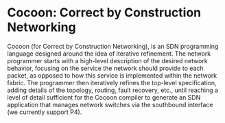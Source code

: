 # Cocoon: Correct by Construction Networking 

Cocoon (for Correct by Construction Networking), is an SDN programming language 
designed around the idea of iterative refinement.  The 
network programmer starts with a high-level description of the 
desired network behavior, focusing on the service the network 
should provide to each packet, as opposed to how this service is 
implemented within the network fabric.  The programmer then 
iteratively refines the top-level specification, adding details of 
the topology, routing, fault recovery, etc., until reaching a 
level of detail sufficient for the Cocoon compiler to generate an 
SDN application that manages network switches via the southbound 
interface (we currently support P4).  
